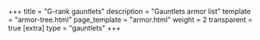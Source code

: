 +++
title = "G-rank gauntlets"
description = "Gauntlets armor list"
template = "armor-tree.html"
page_template = "armor.html"
weight = 2
transparent = true
[extra]
type = "gauntlets"
+++
